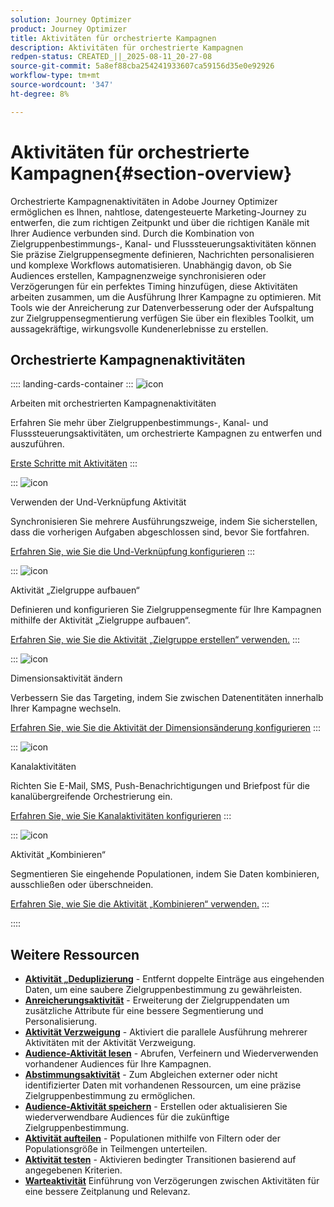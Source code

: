 ```yaml
---
solution: Journey Optimizer
product: Journey Optimizer
title: Aktivitäten für orchestrierte Kampagnen
description: Aktivitäten für orchestrierte Kampagnen
redpen-status: CREATED_||_2025-08-11_20-27-08
source-git-commit: 5a8ef88cba254241933607ca59156d35e0e92926
workflow-type: tm+mt
source-wordcount: '347'
ht-degree: 8%

---
```



# Aktivitäten für orchestrierte Kampagnen{#section-overview}

Orchestrierte Kampagnenaktivitäten in Adobe Journey Optimizer ermöglichen es Ihnen, nahtlose, datengesteuerte Marketing-Journey zu entwerfen, die zum richtigen Zeitpunkt und über die richtigen Kanäle mit Ihrer Audience verbunden sind. Durch die Kombination von Zielgruppenbestimmungs-, Kanal- und Flusssteuerungsaktivitäten können Sie präzise Zielgruppensegmente definieren, Nachrichten personalisieren und komplexe Workflows automatisieren. Unabhängig davon, ob Sie Audiences erstellen, Kampagnenzweige synchronisieren oder Verzögerungen für ein perfektes Timing hinzufügen, diese Aktivitäten arbeiten zusammen, um die Ausführung Ihrer Kampagne zu optimieren. Mit Tools wie der Anreicherung zur Datenverbesserung oder der Aufspaltung zur Zielgruppensegmentierung verfügen Sie über ein flexibles Toolkit, um aussagekräftige, wirkungsvolle Kundenerlebnisse zu erstellen.

## Orchestrierte Kampagnenaktivitäten

:::: landing-cards-container
:::
![icon](https://cdn.experienceleague.adobe.com/icons/book.svg)

Arbeiten mit orchestrierten Kampagnenaktivitäten

Erfahren Sie mehr über Zielgruppenbestimmungs-, Kanal- und Flusssteuerungsaktivitäten, um orchestrierte Kampagnen zu entwerfen und auszuführen.

[Erste Schritte mit Aktivitäten](../using/orchestrated/activities/about-activities.md)
:::

:::
![icon](https://cdn.experienceleague.adobe.com/icons/code-branch.svg)

Verwenden der Und-Verknüpfung Aktivität

Synchronisieren Sie mehrere Ausführungszweige, indem Sie sicherstellen, dass die vorherigen Aufgaben abgeschlossen sind, bevor Sie fortfahren.

[Erfahren Sie, wie Sie die Und-Verknüpfung konfigurieren](../using/orchestrated/activities/and-join.md)
:::

:::
![icon](https://cdn.experienceleague.adobe.com/icons/bullseye.svg)

Aktivität „Zielgruppe aufbauen“

Definieren und konfigurieren Sie Zielgruppensegmente für Ihre Kampagnen mithilfe der Aktivität „Zielgruppe aufbauen“.

[Erfahren Sie, wie Sie die Aktivität „Zielgruppe erstellen“ verwenden.](../using/orchestrated/activities/build-audience.md)
:::

:::
![icon](https://cdn.experienceleague.adobe.com/icons/gear.svg)

Dimensionsaktivität ändern

Verbessern Sie das Targeting, indem Sie zwischen Datenentitäten innerhalb Ihrer Kampagne wechseln.

[Erfahren Sie, wie Sie die Aktivität der Dimensionsänderung konfigurieren](../using/orchestrated/activities/change-dimension.md)
:::

:::
![icon](https://cdn.experienceleague.adobe.com/icons/list-check.svg)

Kanalaktivitäten

Richten Sie E-Mail, SMS, Push-Benachrichtigungen und Briefpost für die kanalübergreifende Orchestrierung ein.

[Erfahren Sie, wie Sie Kanalaktivitäten konfigurieren](../using/orchestrated/activities/channels.md)
:::

:::
![icon](https://cdn.experienceleague.adobe.com/icons/puzzle-piece.svg)

Aktivität „Kombinieren“

Segmentieren Sie eingehende Populationen, indem Sie Daten kombinieren, ausschließen oder überschneiden.

[Erfahren Sie, wie Sie die Aktivität „Kombinieren“ verwenden.](../using/orchestrated/activities/combine.md)
:::

::::


## Weitere Ressourcen

- **[Aktivität „Deduplizierung](../using/orchestrated/activities/deduplication.md)** - Entfernt doppelte Einträge aus eingehenden Daten, um eine saubere Zielgruppenbestimmung zu gewährleisten.
- **[Anreicherungsaktivität](../using/orchestrated/activities/enrichment.md)** - Erweiterung der Zielgruppendaten um zusätzliche Attribute für eine bessere Segmentierung und Personalisierung.
- **[Aktivität Verzweigung](../using/orchestrated/activities/fork.md)** - Aktiviert die parallele Ausführung mehrerer Aktivitäten mit der Aktivität Verzweigung.
- **[Audience-Aktivität lesen](../using/orchestrated/activities/read-audience.md)** - Abrufen, Verfeinern und Wiederverwenden vorhandener Audiences für Ihre Kampagnen.
- **[Abstimmungsaktivität](../using/orchestrated/activities/reconciliation.md)** - Zum Abgleichen externer oder nicht identifizierter Daten mit vorhandenen Ressourcen, um eine präzise Zielgruppenbestimmung zu ermöglichen.
- **[Audience-Aktivität speichern](../using/orchestrated/activities/save-audience.md)** - Erstellen oder aktualisieren Sie wiederverwendbare Audiences für die zukünftige Zielgruppenbestimmung.
- **[Aktivität aufteilen](../using/orchestrated/activities/split.md)** - Populationen mithilfe von Filtern oder der Populationsgröße in Teilmengen unterteilen.
- **[Aktivität testen](../using/orchestrated/activities/test.md)** - Aktivieren bedingter Transitionen basierend auf angegebenen Kriterien.
- **[Warteaktivität](../using/orchestrated/activities/wait.md)** Einführung von Verzögerungen zwischen Aktivitäten für eine bessere Zeitplanung und Relevanz.
